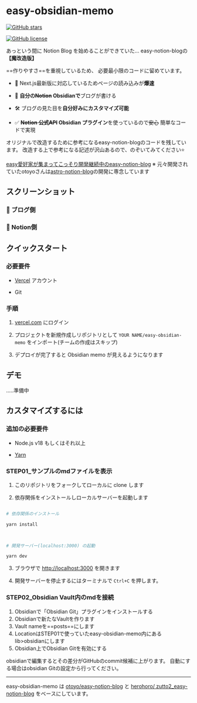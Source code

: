 # easy-obsidian-memo


[![GitHub stars](https://img.shields.io/github/stars/herohoro/easy-obsidian-memo)](https://github.com/herohoro/easy-obsidian-memo/stargazers)

[![GitHub license](https://img.shields.io/github/license/herohoro/easy-obsidian-memo)](https://github.com/herohoro/easy-obsidian-memo/blob/master/LICENSE)

  



  

あっという間に Notion Blog を始めることができていた...
easy-notion-blogの **【魔改造版】**

==作りやすさ==を重視しているため、
必要最小限のコードに留めています。

- :rocket: Next.js最新版に対応しているためページの読み込みが**爆速**

- :pencil: **自分の~~Notion~~ Obsidianで**ブログが書ける

- :hammer_and_wrench: ブログの見た目を**自分好みにカスタマイズ可能**

- :white_check_mark: **~~Notion 公式API~~ Obsidian プラグイン**を使っているので~~安心~~ 簡単なコードで実現


オリジナルで改造するために参考になるeasy-notion-blogのコードを残しています。
改造する上で参考になる記述が沢山あるので、のぞいてみてください⭐

[easy愛好家が集まってこっそり開発継続中のeasy-notion-blog](https://github.com/herohoro/zutto2_easy-notion-blog)
※ 元々開発されていたotoyoさんは[astro-notion-blog](https://github.com/otoyo/astro-notion-blog)の開発に専念しています  



## スクリーンショット

  

### :camera_flash: ブログ側

  


  

### :camera_flash: Notion側

  


  

## クイックスタート

  

### 必要要件

  

- [Vercel](https://vercel.com/) アカウント

- Git

  

### 手順

  


1. [vercel.com](https://vercel.com/) にログイン

2. プロジェクトを新規作成しリポジトリとして `YOUR NAME/easy-obsidian-memo` をインポート(チームの作成はスキップ)

3. デプロイが完了すると Obsidian memo が見えるようになります

  



  

## デモ

.....準備中  




  

## カスタマイズするには

  

### 追加の必要要件

  

- Node.js v18 もしくはそれ以上

- [Yarn](https://yarnpkg.com/getting-started)


  

### STEP01_サンプルのmdファイルを表示


  

1. このリポジトリをフォークしてローカルに clone します

2. 依存関係をインストールしローカルサーバーを起動します

  

```sh

# 依存関係のインストール

yarn install

  

# 開発サーバー(localhost:3000) の起動

yarn dev

```

  

3. ブラウザで [http://localhost:3000](http://localhost:3000) を開きます  

4. 開発サーバーを停止するにはターミナルで `Ctrl+C` を押します。

  


  
### STEP02_Obsidian Vault内のmdを接続


1. Obsidianで「Obsidian Git」プラグインをインストールする
2. Obsidianで新たなVaultを作ります
3. Vault nameを==posts==にします
4. LocationはSTEP01で使っていたeasy-obsidian-memo内にあるlib>obsidianにします
5. Obsidian上でObsidian Gitを有効にする

obsidianで編集するとその差分がGitHubのcommit候補に上がります。
自動にする場合はobsidian Gitの設定から行ってください。
  



  

---

  

easy-obsidian-memo は [otoyo/easy-notion-blog](https://github.com/otoyo/easy-notion-blog) と [herohoro/ zutto2_easy-notion-blog](https://github.com/herohoro/zutto2_easy-notion-blog) をベースにしています。
